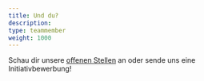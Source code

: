 ```yaml
---
title: Und du?
description:
type: teammember
weight: 1000
---
```

Schau dir unsere [offenen Stellen](#careers) an oder sende uns eine Initiativbewerbung!
